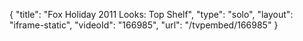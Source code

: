 {
    "title": "Fox Holiday 2011 Looks: Top Shelf",
    "type": "solo",
    "layout": "iframe-static",
    "videoId": "166985",
    "url": "\/tvpembed\/166985"
}
